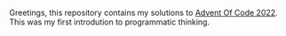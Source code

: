 Greetings, this repository contains my solutions to [Advent Of Code 2022](https://adventofcode.com/2022). This was my first introdution to programmatic thinking.
